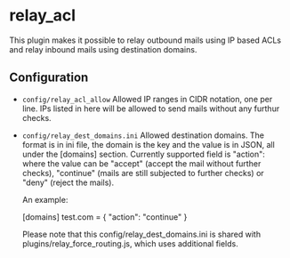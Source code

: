 relay_acl
========

This plugin makes it possible to relay outbound mails using IP based ACLs
and relay inbound mails using destination domains.

Configuration
-------------

* `config/relay_acl_allow`
    Allowed IP ranges in CIDR notation, one per line.
    IPs listed in here will be allowed to send mails without any furthur
    checks.

* `config/relay_dest_domains.ini`
    Allowed destination domains. The format is in ini file, the domain
    is the key and the value is in JSON, all under the [domains] section.
    Currently supported field is "action": where the value can be
    "accept" (accept the mail without further checks), "continue" (mails
    are still subjected to further checks) or "deny" (reject the mails).

    An example:

    [domains]
    test.com = { "action": "continue" }

    Please note that this config/relay_dest_domains.ini is shared with
    plugins/relay_force_routing.js, which uses additional fields.

